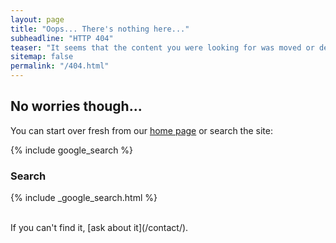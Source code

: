```yaml
---
layout: page
title: "Oops... There's nothing here..."
subheadline: "HTTP 404"
teaser: "It seems that the content you were looking for was moved or deleted. <BR>Or did you maybe mistype the link?"
sitemap: false
permalink: "/404.html"
---
```


## No worries though...

You can start over fresh from our [home page](/) or search the site:

{% include google_search %}

### Search

{% include _google_search.html %}


<BR>
If you can't find it, [ask about it](/contact/).
